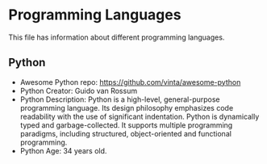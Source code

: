 # Programming Languages
This file has information about different programming languages.

## Python
- Awesome Python repo: https://github.com/vinta/awesome-python
- Python Creator: Guido van Rossum
- Python Description: Python is a high-level, general-purpose programming language. Its design philosophy emphasizes code readability with the use of significant indentation. Python is dynamically typed and garbage-collected. It supports multiple programming paradigms, including structured, object-oriented and functional programming.
- Python Age: 34 years old.

